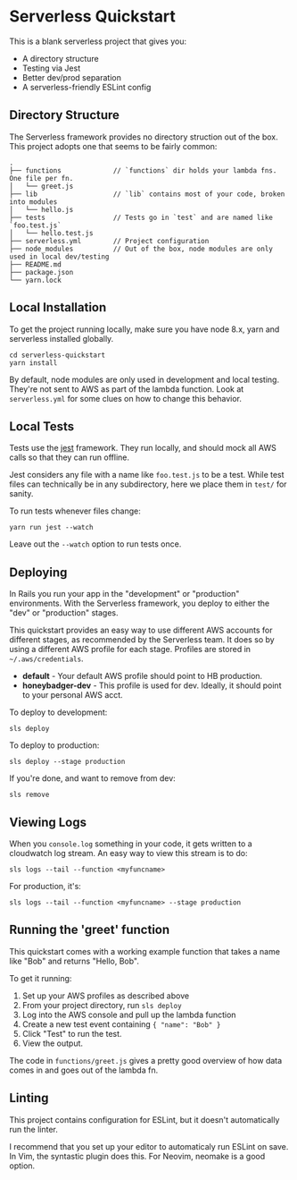 # Serverless Quickstart

This is a blank serverless project that gives you:

- A directory structure
- Testing via Jest
- Better dev/prod separation
- A serverless-friendly ESLint config

## Directory Structure

The Serverless framework provides no directory struction out of the box.
This project adopts one that seems to be fairly common:

```
.
├── functions             // `functions` dir holds your lambda fns. One file per fn.
│   └── greet.js
├── lib                   // `lib` contains most of your code, broken into modules
│   └── hello.js
├── tests                 // Tests go in `test` and are named like `foo.test.js`
│   └── hello.test.js
├── serverless.yml        // Project configuration
├── node_modules          // Out of the box, node modules are only used in local dev/testing
├── README.md
├── package.json
└── yarn.lock
```

## Local Installation

To get the project running locally, make sure you have node 8.x, yarn and serverless installed globally.

```
cd serverless-quickstart
yarn install
```

By default, node modules are only used in development and local testing.
They're not sent to AWS as part of the lambda function.
Look at `serverless.yml` for some clues on how to change this behavior.

## Local Tests

Tests use the [jest](https://jestjs.io/) framework.
They run locally, and should mock all AWS calls so that they can run offline.

Jest considers any file with a name like `foo.test.js` to be a test.
While test files can technically be in any subdirectory, here we place them in `test/` for sanity.

To run tests whenever files change:

```
yarn run jest --watch
```

Leave out the `--watch` option to run tests once.

## Deploying

In Rails you run your app in the "development" or "production" environments.
With the Serverless framework, you deploy to either the "dev" or "production" stages.

This quickstart provides an easy way to use different AWS accounts for different stages, as recommended by the Serverless team.
It does so by using a different AWS profile for each stage.
Profiles are stored in `~/.aws/credentials`.

- **default** - Your default AWS profile should point to HB production.
- **honeybadger-dev** - This profile is used for dev. Ideally, it should point to your personal AWS acct.

To deploy to development:

```
sls deploy
```

To deploy to production:

```
sls deploy --stage production
```

If you're done, and want to remove from dev:

```
sls remove
```

## Viewing Logs

When you `console.log` something in your code, it gets written to a cloudwatch log stream.
An easy way to view this stream is to do:

```
sls logs --tail --function <myfuncname>
```

For production, it's:

```
sls logs --tail --function <myfuncname> --stage production
```

## Running the 'greet' function

This quickstart comes with a working example function that takes a name like "Bob" and returns "Hello, Bob".

To get it running:

1. Set up your AWS profiles as described above
2. From your project directory, run `sls deploy`
3. Log into the AWS console and pull up the lambda function
4. Create a new test event containing `{ "name": "Bob" }`
5. Click "Test" to run the test.
6. View the output.

The code in `functions/greet.js` gives a pretty good overview of how data comes in and goes out of the lambda fn.

## Linting

This project contains configuration for ESLint, but it doesn't automatically run the linter.

I recommend that you set up your editor to automaticaly run ESLint on save.
In Vim, the syntastic plugin does this.
For Neovim, neomake is a good option.
